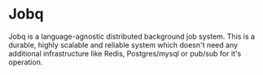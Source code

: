 # Jobq
Jobq is a language-agnostic distributed background job system. This is a durable, highly scalable and reliable system which doesn't need any additional infrastructure 
like Redis, Postgres/mysql or pub/sub for it's operation.

